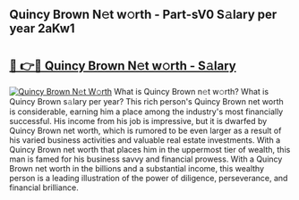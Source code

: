 ## Quincy Brown N𝚎t w𝚘rth - Part-sV0 S𝚊lary per year 2aKw1

# <h2><a href="http://gc3yz0m.nevu.top/?p=Quincy+Brown">🔗 👉🔴 Quincy Brown N𝚎t w𝚘rth - S𝚊lary</a></h2>

[![Quincy Brown N𝚎t W𝚘rth](https://i.imgur.com/Oavwk0R.jpeg)](http://gc3yz0m.nevu.top/?p=Quincy+Brown)
What is Quincy Brown n𝚎t w𝚘rth? What is Quincy Brown s𝚊lary per year?
This rich person's Quincy Brown net worth is considerable, earning him a place among the industry's most financially successful. His income from his job is impressive, but it is dwarfed by Quincy Brown net worth, which is rumored to be even larger as a result of his varied business activities and valuable real estate investments. With a Quincy Brown net worth that places him in the uppermost tier of wealth, this man is famed for his business savvy and financial prowess. With a Quincy Brown net worth in the billions and a substantial income, this wealthy person is a leading illustration of the power of diligence, perseverance, and financial brilliance.
